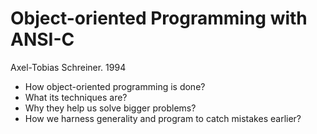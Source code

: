 # Object-oriented Programming with ANSI-C

Axel-Tobias Schreiner. 1994

- How object-oriented programming is done?
- What its techniques are?
- Why they help us solve bigger problems?
- How we harness generality and program to catch mistakes earlier?
